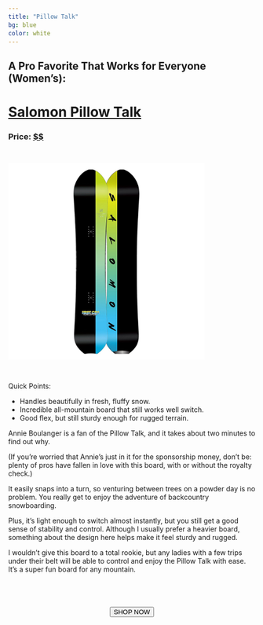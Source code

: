 ```yaml
---
title: "Pillow Talk"
bg: blue
color: white
---
```


<!-- https://www.amazon.com/Salomon-Snowboards-Pillow-Talk-Snowboard/dp/B07492WR6S/ref=sr_1_1?s=sporting-goods&ie=UTF8&qid=1514049736&sr=1-1&keywords=Salomon+Pillow+Talk -->
<!-- http://amzn.to/2C2jz5P -->

## A Pro Favorite That Works for Everyone (Women’s):

# [Salomon Pillow Talk](http://amzn.to/2C2jz5P)

### Price: [$$](http://amzn.to/2C2jz5P)

<img class="circle-img" src="/img/pillow_talk.jpg" height="400em" width="400em" style="margin: 2em 0 2em 0" />

Quick Points:

- Handles beautifully in fresh, fluffy snow.
- Incredible all-mountain board that still works well switch.
- Good flex, but still sturdy enough for rugged terrain.

Annie Boulanger is a fan of the Pillow Talk, and it takes about two minutes to find out why.

(If you’re worried that Annie’s just in it for the sponsorship money, don’t be: plenty of pros have fallen in love with this board, with or without the royalty check.)

It easily snaps into a turn, so venturing between trees on a powder day is no problem. You really get to enjoy the adventure of backcountry snowboarding.

Plus, it’s light enough to switch almost instantly, but you still get a good sense of stability and control. Although I usually prefer a heavier board, something about the design here helps make it feel sturdy and rugged.

I wouldn’t give this board to a total rookie, but any ladies with a few trips under their belt will be able to control and enjoy the Pillow Talk with ease. It’s a super fun board for any mountain.

<form action="http://amzn.to/2C2jz5P">
 <center><input type="submit" value="SHOP NOW" class="css3button" style="margin-top: 4em"></center>
</form>
